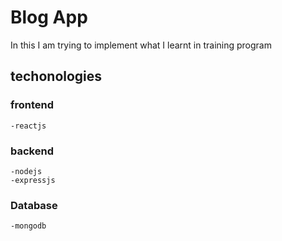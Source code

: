# Blog App

In this I am trying to implement what I learnt in training program





## techonologies 

  ###  frontend
    -reactjs
  ###  backend
    -nodejs
    -expressjs
  ### Database
    -mongodb

